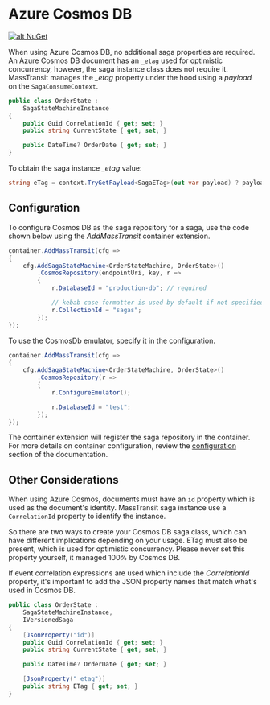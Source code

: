 # Azure Cosmos DB

[![alt NuGet](https://img.shields.io/nuget/v/MassTransit.Azure.Cosmos.svg "NuGet")](https://nuget.org/packages/MassTransit.Azure.Cosmos/)

When using Azure Cosmos DB, no additional saga properties are required. An Azure Cosmos DB document has an `_etag` used for optimistic concurrency, however, the saga instance class does not require it. MassTransit manages the *_etag* property under the hood using a *payload* on the `SagaConsumeContext`.

```csharp 
public class OrderState :
    SagaStateMachineInstance
{
    public Guid CorrelationId { get; set; }
    public string CurrentState { get; set; }

    public DateTime? OrderDate { get; set; }
}
```

To obtain the saga instance *_etag* value:

```csharp
string eTag = context.TryGetPayload<SagaETag>(out var payload) ? payload.ETag : null;
```

## Configuration

To configure Cosmos DB as the saga repository for a saga, use the code shown below using the _AddMassTransit_ container extension.

```csharp 
container.AddMassTransit(cfg =>
{
    cfg.AddSagaStateMachine<OrderStateMachine, OrderState>()
        .CosmosRepository(endpointUri, key, r =>
        {
            r.DatabaseId = "production-db"; // required

            // kebab case formatter is used by default if not specified (OrderState -> order-state)
            r.CollectionId = "sagas";
        });
});
```

To use the CosmosDb emulator, specify it in the configuration.

```csharp 
container.AddMassTransit(cfg =>
{
    cfg.AddSagaStateMachine<OrderStateMachine, OrderState>()
        .CosmosRepository(r =>
        {
            r.ConfigureEmulator();

            r.DatabaseId = "test";
        });
});
```

The container extension will register the saga repository in the container. For more details on container configuration, review the [configuration](/documentation/patterns/saga) section of the documentation.

## Other Considerations

When using Azure Cosmos, documents must have an `id` property which is used as the document's identity. MassTransit saga instance use a `CorrelationId` property to identify the instance. 

So there are two ways to create your Cosmos DB saga class, which can have different implications depending on your usage. ETag must also be present, which is used for optimistic concurrency. Please never set this property yourself, it managed 100% by Cosmos DB.

If event correlation expressions are used which include the _CorrelationId_ property, it's important to add the JSON property names that match what's used in Cosmos DB.

```csharp {5,11}
public class OrderState :
    SagaStateMachineInstance,
    IVersionedSaga
{
    [JsonProperty("id")]
    public Guid CorrelationId { get; set; }
    public string CurrentState { get; set; }

    public DateTime? OrderDate { get; set; }

    [JsonProperty("_etag")]
    public string ETag { get; set; }
}
```

